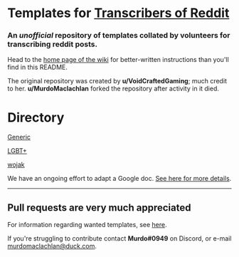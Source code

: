 # Templates for [Transcribers of Reddit](https://reddit.com/r/transcribersofreddit)

### An ***unofficial*** repository of templates collated by volunteers for transcribing reddit posts. 

Head to the [home page of the wiki](https://github.com/MurdoMaclachlan/ToR-Repost-Collection/wiki) for better-written instructions than you'll find in this README.

The original repository was created by **u/VoidCraftedGaming**; much credit to her. **u/MurdoMaclachlan** forked the repository after activity in it died.

# Directory

[Generic](https://github.com/MurdoMaclachlan/ToR-Repost-Collection/wiki/Directory:-Generic)

[LGBT+](https://github.com/MurdoMaclachlan/ToR-Repost-Collection/wiki/Directory:-LGBT-)

[wojak](https://github.com/MurdoMaclachlan/ToR-Repost-Collection/wiki/Directory:-Wojak)

We have an ongoing effort to adapt a Google doc. [See here for more details](https://github.com/MurdoMaclachlan/ToR-Repost-Collection/wiki/The-Google-Document).

---

## Pull requests are very much appreciated

For information regarding wanted templates, see [here](https://github.com/MurdoMaclachlan/ToR-Repost-Collection/blob/master/WANTED_TEMPLATES.md).

If you're struggling to contribute contact **Murdo#0949** on Discord, or e-mail murdomaclachlan@duck.com.
